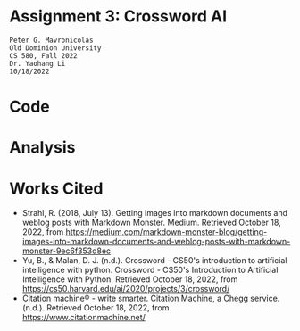 # Assignment 3: Crossword AI
    Peter G. Mavronicolas
    Old Dominion University
    CS 580, Fall 2022
    Dr. Yaohang Li
    10/18/2022

# Code

# Analysis

# Works Cited
* Strahl, R. (2018, July 13). Getting images into markdown documents and weblog posts with Markdown Monster. Medium. Retrieved October 18, 2022, from https://medium.com/markdown-monster-blog/getting-images-into-markdown-documents-and-weblog-posts-with-markdown-monster-9ec6f353d8ec 
* Yu, B., &amp; Malan, D. J. (n.d.). Crossword - CS50's introduction to artificial intelligence with python. Crossword - CS50's Introduction to Artificial Intelligence with Python. Retrieved October 18, 2022, from https://cs50.harvard.edu/ai/2020/projects/3/crossword/
* Citation machine® - write smarter. Citation Machine, a Chegg service. (n.d.). Retrieved October 18, 2022, from https://www.citationmachine.net/ 